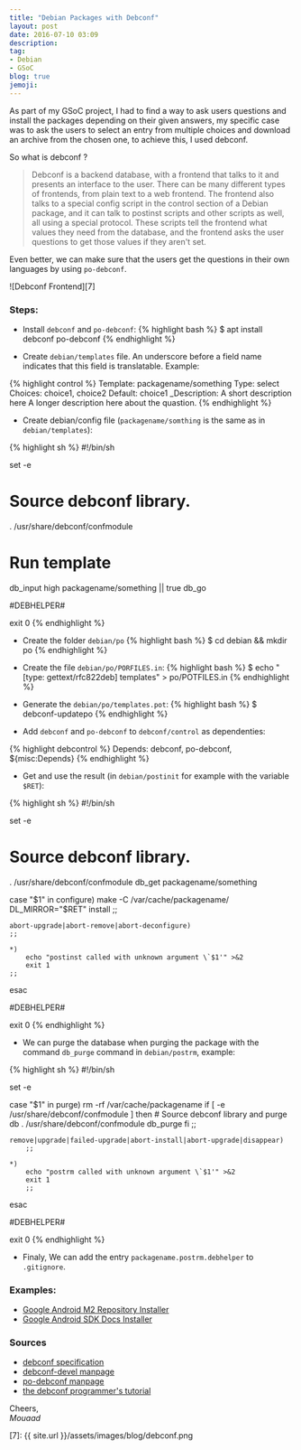 ```yaml
---
title: "Debian Packages with Debconf"
layout: post
date: 2016-07-10 03:09
description:
tag:
- Debian
- GSoC
blog: true
jemoji:
---
```


As part of my GSoC project, I had to find a way to ask users questions and install the packages depending on their given answers, my specific case was to ask the users to select an entry from multiple choices and download an archive from the chosen one, to achieve this, I used debconf.

So what is debconf ?

> Debconf is a backend database, with a frontend that talks to it and presents an interface to the user. There can be many different types of frontends, from plain text to a web frontend. The frontend also talks to a special config script in the control section of a Debian package, and it can talk to postinst scripts and other scripts as well, all using a special protocol. These scripts tell the frontend what values they need from the database, and the frontend asks the user questions to get those values if they aren't set.

Even better, we can make sure that the users get the questions in their own languages by using `po-debconf`.

<div class="text-center" markdown="1">
![Debconf Frontend][7]
</div>

### Steps:

* Install `debconf` and `po-debconf`:
{% highlight bash %}
$ apt install debconf po-debconf
{% endhighlight %} 

* Create `debian/templates` file. An underscore before a field name indicates that this field is translatable. Example:

{% highlight control %}
Template: packagename/something
Type: select
Choices: choice1, choice2
Default: choice1
_Description: A short description here
 A longer description here about the quastion.
{% endhighlight %}

* Create debian/config file (`packagename/somthing` is the same as in `debian/templates`):

{% highlight sh %}
#!/bin/sh

set -e

# Source debconf library.
. /usr/share/debconf/confmodule

# Run template
db_input high packagename/something || true
db_go

#DEBHELPER#

exit 0
{% endhighlight %}

* Create the folder `debian/po`
{% highlight bash %}
$ cd debian && mkdir po
{% endhighlight %}

* Create the file `debian/po/PORFILES.in`:
{% highlight bash %}
$ echo "[type: gettext/rfc822deb] templates" > po/POTFILES.in
{% endhighlight %}

* Generate the `debian/po/templates.pot`:
{% highlight bash %}
$ debconf-updatepo
{% endhighlight %}

* Add `debconf` and `po-debconf` to `debconf/control` as dependenties:

{% highlight debcontrol %}
Depends: debconf,
         po-debconf,
         ${misc:Depends}
{% endhighlight %}


* Get and use the result  (in `debian/postinit` for example with the variable `$RET`):

{% highlight sh %}
#!/bin/sh

set -e

# Source debconf library.
. /usr/share/debconf/confmodule
db_get packagename/something

case "$1" in
    configure)
        make -C /var/cache/packagename/ DL_MIRROR="$RET" install
    ;;

    abort-upgrade|abort-remove|abort-deconfigure)
    ;;

    *)
        echo "postinst called with unknown argument \`$1'" >&2
        exit 1
    ;;
esac

#DEBHELPER#

exit 0
{% endhighlight %}

* We can purge the database when purging the package with the command `db_purge` command in `debian/postrm`, example:

{% highlight sh %}
#!/bin/sh

set -e

case "$1" in
    purge)
        rm -rf /var/cache/packagename
        if [ -e /usr/share/debconf/confmodule ]
        then
                # Source debconf library and purge db
                . /usr/share/debconf/confmodule
                db_purge
        fi
        ;;

    remove|upgrade|failed-upgrade|abort-install|abort-upgrade|disappear)
        ;;

    *)
        echo "postrm called with unknown argument \`$1'" >&2
        exit 1
        ;;
esac

#DEBHELPER#

exit 0
{% endhighlight %}

* Finaly, We can add the entry `packagename.postrm.debhelper` to `.gitignore`.

### Examples:

* [Google Android M2 Repository Installer][1]
* [Google Android SDK Docs Installer][2] 

### Sources

* [debconf specification][3]
* [debconf-devel manpage][4]
* [po-debconf manpage][5]
* [the debconf programmer's tutorial][6]

Cheers, <br />
_Mouaad_

[1]: https://github.com/Aallam/debian_google-android-m2repository-installer
[2]: https://github.com/Aallam/debian_google-android-sdk-docs-installer
[3]: https://www.debian.org/doc/packaging-manuals/debconf_specification.html
[4]: https://manpages.debian.org/cgi-bin/man.cgi?query=debconf-devel&sektion=7
[5]: https://manpages.debian.org/cgi-bin/man.cgi?query=po-debconf&sektion=7
[6]: http://www.fifi.org/doc/debconf-doc/tutorial.html
[7]: {{ site.url }}/assets/images/blog/debconf.png
